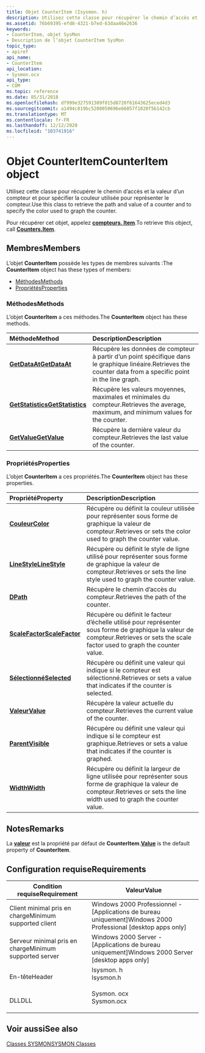 ```yaml
---
title: Objet CounterItem (Isysmon. h)
description: Utilisez cette classe pour récupérer le chemin d’accès et la valeur d’un compteur et pour spécifier la couleur utilisée pour représenter le compteur. Pour récupérer cet objet, appelez compteurs. Item.
ms.assetid: 76b69395-efd8-4321-b7ed-63daa46e2636
keywords:
- CounterItem, objet SysMon
- Description de l’objet CounterItem SysMon
topic_type:
- apiref
api_name:
- CounterItem
api_location:
- Sysmon.ocx
api_type:
- COM
ms.topic: reference
ms.date: 05/31/2018
ms.openlocfilehash: df999e327591309f015d8720f61643625eced4d3
ms.sourcegitcommit: a1494c819bc5200050696e66057f1020f5b142cb
ms.translationtype: MT
ms.contentlocale: fr-FR
ms.lasthandoff: 12/12/2020
ms.locfileid: "103741916"
---
```

# <a name="counteritem-object"></a><span data-ttu-id="4f4f7-106">Objet CounterItem</span><span class="sxs-lookup"><span data-stu-id="4f4f7-106">CounterItem object</span></span>

<span data-ttu-id="4f4f7-107">Utilisez cette classe pour récupérer le chemin d’accès et la valeur d’un compteur et pour spécifier la couleur utilisée pour représenter le compteur.</span><span class="sxs-lookup"><span data-stu-id="4f4f7-107">Use this class to retrieve the path and value of a counter and to specify the color used to graph the counter.</span></span>

<span data-ttu-id="4f4f7-108">Pour récupérer cet objet, appelez [**compteurs. Item**](counters-item.md).</span><span class="sxs-lookup"><span data-stu-id="4f4f7-108">To retrieve this object, call [**Counters.Item**](counters-item.md).</span></span>

## <a name="members"></a><span data-ttu-id="4f4f7-109">Membres</span><span class="sxs-lookup"><span data-stu-id="4f4f7-109">Members</span></span>

<span data-ttu-id="4f4f7-110">L’objet **CounterItem** possède les types de membres suivants :</span><span class="sxs-lookup"><span data-stu-id="4f4f7-110">The **CounterItem** object has these types of members:</span></span>

-   [<span data-ttu-id="4f4f7-111">Méthodes</span><span class="sxs-lookup"><span data-stu-id="4f4f7-111">Methods</span></span>](#methods)
-   [<span data-ttu-id="4f4f7-112">Propriétés</span><span class="sxs-lookup"><span data-stu-id="4f4f7-112">Properties</span></span>](#properties)

### <a name="methods"></a><span data-ttu-id="4f4f7-113">Méthodes</span><span class="sxs-lookup"><span data-stu-id="4f4f7-113">Methods</span></span>

<span data-ttu-id="4f4f7-114">L’objet **CounterItem** a ces méthodes.</span><span class="sxs-lookup"><span data-stu-id="4f4f7-114">The **CounterItem** object has these methods.</span></span>



| <span data-ttu-id="4f4f7-115">Méthode</span><span class="sxs-lookup"><span data-stu-id="4f4f7-115">Method</span></span>                                             | <span data-ttu-id="4f4f7-116">Description</span><span class="sxs-lookup"><span data-stu-id="4f4f7-116">Description</span></span>                                                                    |
|:---------------------------------------------------|:-------------------------------------------------------------------------------|
| [<span data-ttu-id="4f4f7-117">**GetDataAt**</span><span class="sxs-lookup"><span data-stu-id="4f4f7-117">**GetDataAt**</span></span>](counteritem-getdataat.md)         | <span data-ttu-id="4f4f7-118">Récupère les données de compteur à partir d’un point spécifique dans le graphique linéaire.</span><span class="sxs-lookup"><span data-stu-id="4f4f7-118">Retrieves the counter data from a specific point in the line graph.</span></span><br/> |
| [<span data-ttu-id="4f4f7-119">**GetStatistics**</span><span class="sxs-lookup"><span data-stu-id="4f4f7-119">**GetStatistics**</span></span>](counteritem-getstatistics.md) | <span data-ttu-id="4f4f7-120">Récupère les valeurs moyennes, maximales et minimales du compteur.</span><span class="sxs-lookup"><span data-stu-id="4f4f7-120">Retrieves the average, maximum, and minimum values for the counter.</span></span><br/> |
| [<span data-ttu-id="4f4f7-121">**GetValue**</span><span class="sxs-lookup"><span data-stu-id="4f4f7-121">**GetValue**</span></span>](counteritem-getvalue.md)           | <span data-ttu-id="4f4f7-122">Récupère la dernière valeur du compteur.</span><span class="sxs-lookup"><span data-stu-id="4f4f7-122">Retrieves the last value of the counter.</span></span><br/>                            |



 

### <a name="properties"></a><span data-ttu-id="4f4f7-123">Propriétés</span><span class="sxs-lookup"><span data-stu-id="4f4f7-123">Properties</span></span>

<span data-ttu-id="4f4f7-124">L’objet **CounterItem** a ces propriétés.</span><span class="sxs-lookup"><span data-stu-id="4f4f7-124">The **CounterItem** object has these properties.</span></span>



| <span data-ttu-id="4f4f7-125">Propriété</span><span class="sxs-lookup"><span data-stu-id="4f4f7-125">Property</span></span>                                                  | <span data-ttu-id="4f4f7-126">Description</span><span class="sxs-lookup"><span data-stu-id="4f4f7-126">Description</span></span>                                                                     |
|:----------------------------------------------------------|:--------------------------------------------------------------------------------|
| [<span data-ttu-id="4f4f7-127">**Couleur**</span><span class="sxs-lookup"><span data-stu-id="4f4f7-127">**Color**</span></span>](counteritem-color.md)<br/>             | <span data-ttu-id="4f4f7-128">Récupère ou définit la couleur utilisée pour représenter sous forme de graphique la valeur de compteur.</span><span class="sxs-lookup"><span data-stu-id="4f4f7-128">Retrieves or sets the color used to graph the counter value.</span></span><br/>         |
| [<span data-ttu-id="4f4f7-129">**LineStyle**</span><span class="sxs-lookup"><span data-stu-id="4f4f7-129">**LineStyle**</span></span>](counteritem-linestyle.md)<br/>     | <span data-ttu-id="4f4f7-130">Récupère ou définit le style de ligne utilisé pour représenter sous forme de graphique la valeur de compteur.</span><span class="sxs-lookup"><span data-stu-id="4f4f7-130">Retrieves or sets the line style used to graph the counter value.</span></span><br/>    |
| [<span data-ttu-id="4f4f7-131">**D**</span><span class="sxs-lookup"><span data-stu-id="4f4f7-131">**Path**</span></span>](counteritem-path.md)<br/>               | <span data-ttu-id="4f4f7-132">Récupère le chemin d’accès du compteur.</span><span class="sxs-lookup"><span data-stu-id="4f4f7-132">Retrieves the path of the counter.</span></span><br/>                                   |
| [<span data-ttu-id="4f4f7-133">**ScaleFactor**</span><span class="sxs-lookup"><span data-stu-id="4f4f7-133">**ScaleFactor**</span></span>](counteritem-scalefactor.md)<br/> | <span data-ttu-id="4f4f7-134">Récupère ou définit le facteur d’échelle utilisé pour représenter sous forme de graphique la valeur de compteur.</span><span class="sxs-lookup"><span data-stu-id="4f4f7-134">Retrieves or sets the scale factor used to graph the counter value.</span></span><br/>  |
| [<span data-ttu-id="4f4f7-135">**Sélectionné**</span><span class="sxs-lookup"><span data-stu-id="4f4f7-135">**Selected**</span></span>](counteritem-selected.md)<br/>       | <span data-ttu-id="4f4f7-136">Récupère ou définit une valeur qui indique si le compteur est sélectionné.</span><span class="sxs-lookup"><span data-stu-id="4f4f7-136">Retrieves or sets a value that indicates if the counter is selected.</span></span><br/> |
| [<span data-ttu-id="4f4f7-137">**Valeur**</span><span class="sxs-lookup"><span data-stu-id="4f4f7-137">**Value**</span></span>](counteritem-value.md)<br/>             | <span data-ttu-id="4f4f7-138">Récupère la valeur actuelle du compteur.</span><span class="sxs-lookup"><span data-stu-id="4f4f7-138">Retrieves the current value of the counter.</span></span><br/>                          |
| [<span data-ttu-id="4f4f7-139">**Parent**</span><span class="sxs-lookup"><span data-stu-id="4f4f7-139">**Visible**</span></span>](counteritem-visible.md)<br/>         | <span data-ttu-id="4f4f7-140">Récupère ou définit une valeur qui indique si le compteur est graphique.</span><span class="sxs-lookup"><span data-stu-id="4f4f7-140">Retrieves or sets a value that indicates if the counter is graphed.</span></span><br/>  |
| [<span data-ttu-id="4f4f7-141">**Width**</span><span class="sxs-lookup"><span data-stu-id="4f4f7-141">**Width**</span></span>](counteritem-width.md)<br/>             | <span data-ttu-id="4f4f7-142">Récupère ou définit la largeur de ligne utilisée pour représenter sous forme de graphique la valeur de compteur.</span><span class="sxs-lookup"><span data-stu-id="4f4f7-142">Retrieves or sets the line width used to graph the counter value.</span></span><br/>    |



 

## <a name="remarks"></a><span data-ttu-id="4f4f7-143">Notes</span><span class="sxs-lookup"><span data-stu-id="4f4f7-143">Remarks</span></span>

<span data-ttu-id="4f4f7-144">La [**valeur**](counteritem-value.md) est la propriété par défaut de **CounterItem**.</span><span class="sxs-lookup"><span data-stu-id="4f4f7-144">[**Value**](counteritem-value.md) is the default property of **CounterItem**.</span></span>

## <a name="requirements"></a><span data-ttu-id="4f4f7-145">Configuration requise</span><span class="sxs-lookup"><span data-stu-id="4f4f7-145">Requirements</span></span>



| <span data-ttu-id="4f4f7-146">Condition requise</span><span class="sxs-lookup"><span data-stu-id="4f4f7-146">Requirement</span></span> | <span data-ttu-id="4f4f7-147">Valeur</span><span class="sxs-lookup"><span data-stu-id="4f4f7-147">Value</span></span> |
|-------------------------------------|---------------------------------------------------------------------------------------|
| <span data-ttu-id="4f4f7-148">Client minimal pris en charge</span><span class="sxs-lookup"><span data-stu-id="4f4f7-148">Minimum supported client</span></span><br/> | <span data-ttu-id="4f4f7-149">Windows 2000 Professionnel - \[Applications de bureau uniquement\]</span><span class="sxs-lookup"><span data-stu-id="4f4f7-149">Windows 2000 Professional \[desktop apps only\]</span></span><br/>                            |
| <span data-ttu-id="4f4f7-150">Serveur minimal pris en charge</span><span class="sxs-lookup"><span data-stu-id="4f4f7-150">Minimum supported server</span></span><br/> | <span data-ttu-id="4f4f7-151">Windows 2000 Server - \[Applications de bureau uniquement\]</span><span class="sxs-lookup"><span data-stu-id="4f4f7-151">Windows 2000 Server \[desktop apps only\]</span></span><br/>                                  |
| <span data-ttu-id="4f4f7-152">En-tête</span><span class="sxs-lookup"><span data-stu-id="4f4f7-152">Header</span></span><br/>                   | <dl> <span data-ttu-id="4f4f7-153"><dt>Isysmon. h</dt></span><span class="sxs-lookup"><span data-stu-id="4f4f7-153"><dt>Isysmon.h</dt></span></span> </dl>  |
| <span data-ttu-id="4f4f7-154">DLL</span><span class="sxs-lookup"><span data-stu-id="4f4f7-154">DLL</span></span><br/>                      | <dl> <span data-ttu-id="4f4f7-155"><dt>Sysmon. ocx</dt></span><span class="sxs-lookup"><span data-stu-id="4f4f7-155"><dt>Sysmon.ocx</dt></span></span> </dl> |



## <a name="see-also"></a><span data-ttu-id="4f4f7-156">Voir aussi</span><span class="sxs-lookup"><span data-stu-id="4f4f7-156">See also</span></span>

<dl> <dt>

[<span data-ttu-id="4f4f7-157">Classes SYSMON</span><span class="sxs-lookup"><span data-stu-id="4f4f7-157">SYSMON Classes</span></span>](sysmon-classes.md)
</dt> </dl>

 

 





